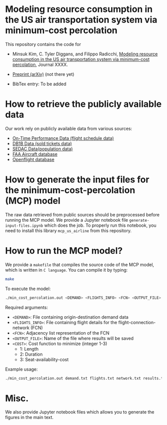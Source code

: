 # Modeling resource consumption in the US air transportation system via minimum-cost percolation

This repository contains the code for
- Minsuk Kim, C. Tyler Diggans, and Filippo Radicchi, [Modeling resource consumption in the US air transportation system via minimum-cost percolation](TBD_URL), Journal XXXX.
- [Preprint (arXiv)](TBD_URL) (not there yet)

- BibTex entry: To be added
    <!-- ```
    @article{kim2024shortest,
    title={Shortest-Path Percolation on Random Networks},
    author={Kim, Minsuk and Radicchi, Filippo},
    journal={Physical Review Letters},
    volume={133},
    number={4},
    pages={047402},
    year={2024},
    publisher={APS}
    }
    ``` -->

# How to retrieve the publicly available data
Our work rely on publicly available data from various sources:
- [On-Time Performance Data (flight schedule data)](TBD_URL)
- [DB1B Data (sold tickets data)](TBD_URL)
- [SEDAC Data(population data)](TBD_URL)
- [FAA Aircraft database](TBD_URL)
- [Openflight database](TBD_URL)


# How to generate the input files for the minimum-cost-percolation (MCP) model
The raw data retrieved from public sources should be preprocessed before running the MCP model. We provide a Jupyter notebook file `generate-input-files.ipynb` which does the job. To properly run this notebook, you need to install this library `mcp_us_airline` from this repository.


# How to run the MCP model?
We provide a `makefile` that compiles the source code of the MCP model, which is written in `C language`. You can compile it by typing:

```bash
make
```

To execute the model:
```bash
./min_cost_percolation.out <DEMAND> <FLIGHTS_INFO> <FCN> <OUTPUT_FILE> <COST>
```

Required arguments:
- `<DEMAND>`: File containing origin-destination demand data
- `<FLIGHTS_INFO>`: File containing flight details for the flight-connection-network (FCN)
- `<FCN>`: Adjacency list representation of the FCN
- `<OUTPUT_FILE>`: Name of the file where results will be saved
- `<COST>`: Cost function to minimize (integer 1-3)
  - 1: Length
  - 2: Duration
  - 3: Seat-availability-cost


Example usage:
```bash
./min_cost_percolation.out demand.txt flights.txt network.txt results.txt 1
```


# Misc.
We also provide Jupyter notebook files which allows you to generate the figures in the main text.

<!-- # Future README Improvements

## Priority Improvements
- [ ] Add direct links to data sources once available
- [ ] Include paper citation details after publication
- [ ] Add example input/output file formats
- [ ] Document expected runtime and memory requirements

## Additional Enhancements
- [ ] Data Section
    - Add data years used in the study
    - Specify required data format
    - Include sample data snippets
    - Add data size estimates

- [ ] Installation Section
    - List dependencies and versions
    - Add mcp_us_airline library installation steps
    - Specify minimum system requirements
    - Add troubleshooting tips

- [ ] Documentation
    - Add brief methodology description
    - Include example output visualization
    - Document all output file formats
    - Add comments about parallel processing capabilities

- [ ] Usage Examples
    - Add complete workflow example
    - Include sample scripts
    - Document common use cases
    - Add performance optimization tips

- [ ] Optional Additions
    - Contributing guidelines
    - License information
    - Contact information
    - Known limitations
    - Acknowledgments section
    - Related publications/projects


 -->
